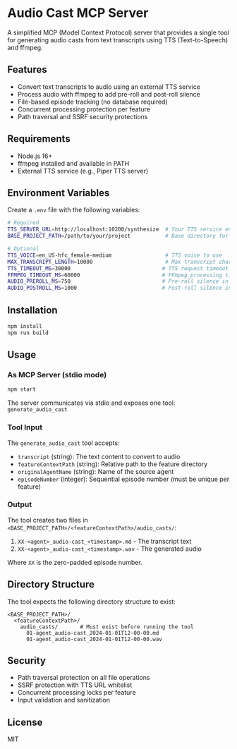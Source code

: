 # Audio Cast MCP Server

A simplified MCP (Model Context Protocol) server that provides a single tool for generating audio casts from text transcripts using TTS (Text-to-Speech) and ffmpeg.

## Features

- Convert text transcripts to audio using an external TTS service
- Process audio with ffmpeg to add pre-roll and post-roll silence
- File-based episode tracking (no database required)
- Concurrent processing protection per feature
- Path traversal and SSRF security protections

## Requirements

- Node.js 16+
- ffmpeg installed and available in PATH
- External TTS service (e.g., Piper TTS server)

## Environment Variables

Create a `.env` file with the following variables:

```bash
# Required
TTS_SERVER_URL=http://localhost:10200/synthesize  # Your TTS service endpoint
BASE_PROJECT_PATH=/path/to/your/project           # Base directory for file operations

# Optional
TTS_VOICE=en_US-hfc_female-medium                 # TTS voice to use
MAX_TRANSCRIPT_LENGTH=10000                       # Max transcript characters
TTS_TIMEOUT_MS=30000                             # TTS request timeout
FFMPEG_TIMEOUT_MS=60000                          # FFmpeg processing timeout
AUDIO_PREROLL_MS=750                             # Pre-roll silence in ms
AUDIO_POSTROLL_MS=1000                           # Post-roll silence in ms
```

## Installation

```bash
npm install
npm run build
```

## Usage

### As MCP Server (stdio mode)

```bash
npm start
```

The server communicates via stdio and exposes one tool: `generate_audio_cast`

### Tool Input

The `generate_audio_cast` tool accepts:

- `transcript` (string): The text content to convert to audio
- `featureContextPath` (string): Relative path to the feature directory
- `originalAgentName` (string): Name of the source agent
- `episodeNumber` (integer): Sequential episode number (must be unique per feature)

### Output

The tool creates two files in `<BASE_PROJECT_PATH>/<featureContextPath>/audio_casts/`:

1. `XX-<agent>_audio-cast_<timestamp>.md` - The transcript text
2. `XX-<agent>_audio-cast_<timestamp>.wav` - The generated audio

Where `XX` is the zero-padded episode number.

## Directory Structure

The tool expects the following directory structure to exist:

```
<BASE_PROJECT_PATH>/
  <featureContextPath>/
    audio_casts/       # Must exist before running the tool
      01-agent_audio-cast_2024-01-01T12-00-00.md
      01-agent_audio-cast_2024-01-01T12-00-00.wav
```

## Security

- Path traversal protection on all file operations
- SSRF protection with TTS URL whitelist
- Concurrent processing locks per feature
- Input validation and sanitization

## License

MIT